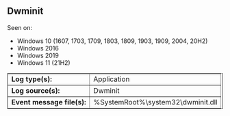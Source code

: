 ## Dwminit

Seen on:
* Windows 10 (1607, 1703, 1709, 1803, 1809, 1903, 1909, 2004, 20H2)
* Windows 2016
* Windows 2019
* Windows 11 (21H2)

<table border="1" class="docutils">
  <tbody>
    <tr>
      <td><b>Log type(s):</b></td>
      <td>Application</td>
    </tr>
    <tr>
      <td><b>Log source(s):</b></td>
      <td>Dwminit</td>
    </tr>
    <tr>
      <td><b>Event message file(s):</b></td>
      <td>%SystemRoot%\system32\dwminit.dll</td>
    </tr>
  </tbody>
</table>

&nbsp;

